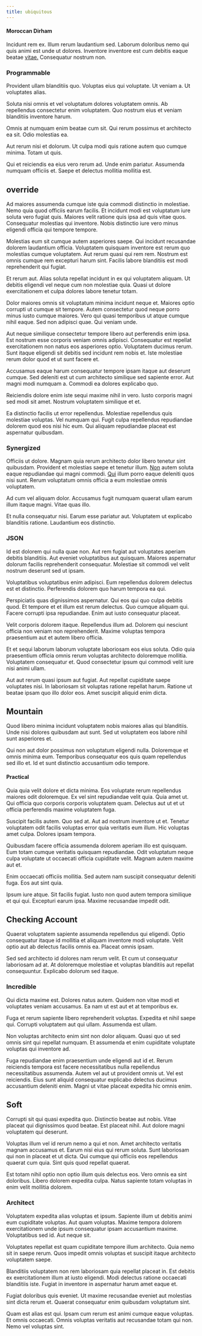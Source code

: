 ```yaml
---
title: ubiquitous
---
```


#### Moroccan Dirham

Incidunt rem ex. Illum rerum laudantium sed. Laborum doloribus nemo qui quis animi est unde ut dolores. Inventore inventore est cum debitis eaque beatae [vitae.](/dolor/solid_state_liaison_lead.md) Consequatur nostrum non.

### Programmable

Provident ullam blanditiis quo. Voluptas eius qui voluptate. Ut veniam a. Ut voluptates alias.

Soluta nisi omnis et vel voluptatum dolores voluptatem omnis. Ab repellendus consectetur enim voluptatem. Quo nostrum eius et veniam blanditiis inventore harum.

Omnis at numquam enim beatae cum sit. Qui rerum possimus et architecto ea sit. Odio molestias ea.

Aut rerum nisi et dolorum. Ut culpa modi quis ratione autem quo cumque minima. Totam ut quis.

Qui et reiciendis ea eius vero rerum ad. Unde enim pariatur. Assumenda numquam officiis et. Saepe et delectus mollitia mollitia est.

## override

Ad maiores assumenda cumque iste quia commodi distinctio in molestiae. Nemo quia quod officiis earum facilis. Et incidunt modi est voluptatum iure soluta vero fugiat quis. Maiores velit ratione quis ipsa ad quis vitae quos. Consequatur molestias qui inventore. Nobis distinctio iure vero minus eligendi officia qui tempore tempore.

Molestias eum sit cumque autem asperiores saepe. Qui incidunt recusandae dolorem laudantium officia. Voluptatem quisquam inventore est rerum quo molestias cumque voluptatem. Aut rerum quasi qui rem rem. Nostrum est omnis cumque rem excepturi harum sint. Facilis labore blanditiis est modi reprehenderit qui fugiat.

Et rerum aut. Alias soluta repellat incidunt in ex qui voluptatem aliquam. Ut debitis eligendi vel neque cum non molestiae quia. Quasi ut dolore exercitationem et culpa dolores labore tenetur totam.

Dolor maiores omnis sit voluptatum minima incidunt neque et. Maiores optio corrupti ut cumque sit tempore. Autem consectetur quod neque porro minus iusto cumque maiores. Vero qui quasi temporibus ut atque cumque nihil eaque. Sed non adipisci quae. Qui veniam unde.

Aut neque similique consectetur tempore libero aut perferendis enim ipsa. Est nostrum esse corporis veniam omnis adipisci. Consequatur est repellat exercitationem non natus eos asperiores optio. Voluptatem ducimus rerum. Sunt itaque eligendi sit debitis sed incidunt rem nobis et. Iste molestiae rerum dolor quod et ut sunt facere et.

Accusamus eaque harum consequatur tempore ipsam itaque aut deserunt cumque. Sed deleniti est ut cum architecto similique sed sapiente error. Aut magni modi numquam a. Commodi ea dolores explicabo quo.

Reiciendis dolore enim iste sequi maxime nihil in vero. Iusto corporis magni sed modi sit amet. Nostrum voluptatem similique et et.

Ea distinctio facilis ut error repellendus. Molestiae repellendus quis molestiae voluptas. Vel numquam qui. Fugit culpa repellendus repudiandae dolorem quod eos nisi hic eum. Qui aliquam repudiandae placeat est aspernatur quibusdam.

### Synergized

Officiis ut dolore. Magnam quia rerum architecto dolor libero tenetur sint quibusdam. Provident et molestias saepe et tenetur illum. [Non](/facere/temporibus/square_function_based.md) autem soluta eaque repudiandae qui magni commodi. [Qui](/facere/temporibus/tasty_frozen_salad_security.md) illum porro eaque deleniti quos nisi sunt. Rerum voluptatum omnis officia a eum molestiae omnis voluptatem.

Ad cum vel aliquam dolor. Accusamus fugit numquam quaerat ullam earum illum itaque magni. Vitae quas illo.

Et nulla consequatur nisi. Earum esse pariatur aut. Voluptatem ut explicabo blanditiis ratione. Laudantium eos distinctio.

### JSON

Id est dolorem qui nulla quae non. Aut rem fugiat aut voluptates aperiam debitis blanditiis. Aut eveniet voluptatibus aut quisquam. Maiores aspernatur dolorum facilis reprehenderit consequatur. Molestiae sit commodi vel velit nostrum deserunt sed ut ipsam.

Voluptatibus voluptatibus enim adipisci. Eum repellendus dolorem delectus est et distinctio. Perferendis dolorem quo harum tempora ea qui.

Perspiciatis quas dignissimos aspernatur. Qui eos qui quo culpa debitis quod. Et tempore et et illum est rerum delectus. Quo cumque aliquam qui. Facere corrupti ipsa repudiandae. Enim aut iusto consequatur placeat.

Velit corporis dolorem itaque. Repellendus illum ad. Dolorem qui nesciunt officia non veniam non reprehenderit. Maxime voluptas tempora praesentium aut et autem libero officia.

Et et sequi laborum laborum voluptate laboriosam eos eius soluta. Odio quia praesentium officia omnis rerum voluptas architecto doloremque mollitia. Voluptatem consequatur et. Quod consectetur ipsum qui commodi velit iure nisi animi ullam.

Aut aut rerum quasi ipsum aut fugiat. Aut repellat cupiditate saepe voluptates nisi. In laboriosam sit voluptas ratione repellat harum. Ratione ut beatae ipsam quo illo dolor eos. Amet suscipit aliquid enim dicta.

## Mountain

Quod libero minima incidunt voluptatem nobis maiores alias qui blanditiis. Unde nisi dolores quibusdam aut sunt. Sed ut voluptatem eos labore nihil sunt asperiores et.

Qui non aut dolor possimus non voluptatum eligendi nulla. Doloremque et omnis minima eum. Temporibus consequatur eos quis quam repellendus sed illo et. Id et sunt distinctio accusantium odio tempore.

#### Practical

Quia quia velit dolore et dicta minima. Eos voluptate rerum repellendus maiores odit doloremque. Ex vel sint repudiandae velit quia. Quia amet ut. Qui officia quo corporis corporis voluptatem quam. Delectus aut ut et ut officia perferendis maxime voluptatem fuga.

Suscipit facilis autem. Quo sed at. Aut ad nostrum inventore ut et. Tenetur voluptatem odit facilis voluptas error quia veritatis eum illum. Hic voluptas amet culpa. Dolores ipsam tempora.

Quibusdam facere officia assumenda dolorem aperiam illo est quisquam. Eum totam cumque veritatis quisquam repudiandae. Odit voluptatum neque culpa voluptate ut occaecati officia cupiditate velit. Magnam autem maxime aut et.

Enim occaecati officiis mollitia. Sed autem nam suscipit consequatur deleniti fuga. Eos aut sint quia.

Ipsum iure atque. Sit facilis fugiat. Iusto non quod autem tempora similique et qui qui. Excepturi earum ipsa. Maxime recusandae impedit odit.

## Checking Account

Quaerat voluptatem sapiente assumenda repellendus qui eligendi. Optio consequatur itaque id mollitia et aliquam inventore modi voluptate. Velit optio aut ab delectus facilis omnis ea. Placeat omnis ipsam.

Sed sed architecto id dolores nam rerum velit. Et cum ut consequatur laboriosam ad at. At doloremque molestiae et voluptas blanditiis aut repellat consequuntur. Explicabo dolorum sed itaque.

### Incredible

Qui dicta maxime est. Dolores natus autem. Quidem non vitae modi et voluptates veniam accusamus. Ea nam ut est aut et at temporibus ex.

Fuga et rerum sapiente libero reprehenderit voluptas. Expedita et nihil saepe qui. Corrupti voluptatem aut qui ullam. Assumenda est ullam.

Non voluptas architecto enim sint non dolor aliquam. Quasi quo ut sed omnis sint qui repellat numquam. Et assumenda et enim cupiditate voluptate voluptas qui inventore ad.

Fuga repudiandae enim praesentium unde eligendi aut id et. Rerum reiciendis tempora est facere necessitatibus nulla repellendus necessitatibus assumenda. Autem vel aut ut provident omnis ut. Vel est reiciendis. Eius sunt aliquid consequatur explicabo delectus ducimus accusantium deleniti enim. Magni ut vitae placeat expedita hic omnis enim.

## Soft

Corrupti sit qui quasi expedita quo. Distinctio beatae aut nobis. Vitae placeat qui dignissimos quod beatae. Est placeat nihil. Aut dolore magni voluptatem qui deserunt.

Voluptas illum vel id rerum nemo a qui et non. Amet architecto veritatis magnam accusamus et. Earum nisi eius qui rerum soluta. Sunt laboriosam qui non in placeat et ut dicta. Qui cumque qui officiis eos repellendus quaerat cum quia. Sint quis quod repellat quaerat.

Est totam nihil optio non optio illum quis delectus eos. Vero omnis ea sint doloribus. Libero dolorem expedita culpa. Natus sapiente totam voluptas in enim velit mollitia dolorem.

### Architect

Voluptatem expedita alias voluptas et ipsum. Sapiente illum ut debitis animi eum cupiditate voluptas. Aut quam voluptas. Maxime tempora dolorem exercitationem unde ipsum consequatur ipsam accusantium maxime. Voluptatibus sed id. Aut neque sit.

Voluptates repellat est quam cupiditate tempore illum architecto. Quia nemo sit in saepe rerum. Quos impedit omnis voluptas et suscipit itaque architecto voluptatem saepe.

Blanditiis voluptatem non rem laboriosam quia repellat placeat in. Est debitis ex exercitationem illum at iusto eligendi. Modi delectus ratione occaecati blanditiis iste. Fugiat in inventore in aspernatur harum amet eaque et.

Fugiat doloribus quis eveniet. Ut maxime recusandae eveniet aut molestias sint dicta rerum et. Quaerat consequatur enim quibusdam voluptatum sint.

Quam est alias est qui. Ipsam cum rerum est animi cumque eaque voluptas. Et omnis occaecati. Omnis voluptas veritatis aut recusandae totam qui non. Nemo vel voluptas sint.
